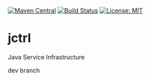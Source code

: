 
[![Maven Central](https://img.shields.io/maven-central/v/com.github.gv2011.jctrl/jctrl-parent.svg)](https://search.maven.org/#search|ga|1|g%3A%22com.github.gv2011.jctrl%22%20AND%20a%3A%22jctrl-parent%22)
[![Build Status](https://travis-ci.org/gv2011/jctrl.svg?branch=master)](https://travis-ci.org/gv2011/jctrl)
[![License: MIT](https://img.shields.io/badge/License-MIT-green.svg)](https://opensource.org/licenses/MIT)

# jctrl
Java Service Infrastructure

dev branch
